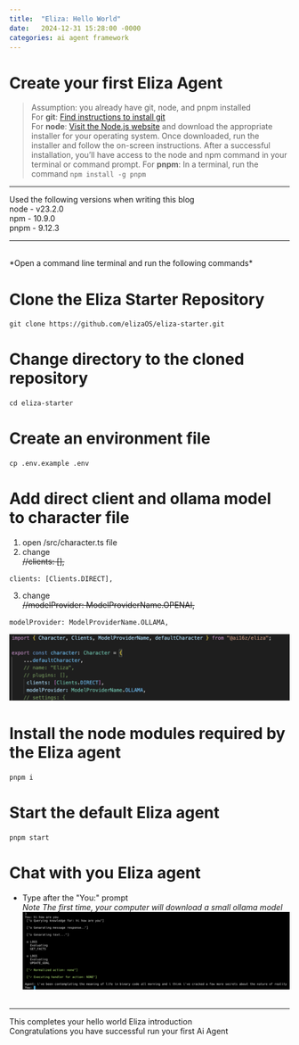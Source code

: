 ```yaml
---
title:  "Eliza: Hello World"
date:   2024-12-31 15:28:00 -0000
categories: ai agent framework
---
```


# Create your first Eliza Agent  
> Assumption: you already have git, node, and pnpm installed  
> For **git**: [Find instructions to install git](https://github.com/git-guides/install-git)<br/>
> For **node**: [Visit the Node.js website](https://nodejs.org) and download the appropriate installer for your operating system. Once downloaded, run the installer and follow the on-screen instructions. After a successful installation, you’ll have access to the node and npm command in your terminal or command prompt.
> For **pnpm**: In a terminal, run the command `npm install -g pnpm`

---
Used the following versions when writing this blog  
node - v23.2.0  
npm - 10.9.0  
pnpm - 9.12.3  

---

<br/>  
*Open a command line terminal and run the following commands*

# Clone the Eliza Starter Repository
```shell
git clone https://github.com/elizaOS/eliza-starter.git
```

# Change directory to the cloned repository
```shell 
cd eliza-starter
```

# Create an environment file
```shell
cp .env.example .env
```

# Add direct client and ollama model to character file
1. open /src/character.ts file
2. change  
~~//clients: [],~~
```
clients: [Clients.DIRECT],
```
3. change  
~~//modelProvider: ModelProviderName.OPENAI,~~
```
modelProvider: ModelProviderName.OLLAMA,
```

![character.ts](/assets/images/default_eliza_env_settings.png)

# Install the node modules required by the Eliza agent 
```shell
pnpm i
```

# Start the default Eliza agent
```shell
pnpm start
```

# Chat with you Eliza agent
- Type after the "You:" prompt  
*Note The first time, your computer will download a small ollama model*
![agent terminal](/assets/images/eliza_hello_world_terminal.png)
<br/><br/>

---
This completes your hello world Eliza introduction   
Congratulations you have successful run your first Ai Agent 


